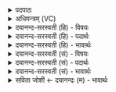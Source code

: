 <details><summary>पदपाठः</summary>

जन॑यत्यै। त्वा॒। सम्। यौ॒मि॒। इ॒दम्। अ॒ग्नेः। इ॒दम्। अ॒ग्नीषोम॑योः। इ॒षे। त्वा॒। घ॒र्मः। अ॒सि॒। वि॒श्वायु॒रिति॑ वि॒श्वऽआ॑युः। उ॒रुप्र॑था॒ इत्यु॒रुऽप्र॑थाः। उ॒रु। प्र॒थ॒स्व॒। उ॒रु। ते॒। य॒ज्ञप॑ति॒रिति॑ य॒ज्ञऽप॑तिः। प्र॒थ॒ता॒म्। अ॒ग्निः। ते॒। त्वच॑म्। मा। हि॒ꣳसी॒त्। दे॒वः। त्वा॒। स॒वि॒ता। श्र॒प॒य॒तु॒। वर्षि॑ष्ठे। अधि॑। नाके॑। २२।
</details>

<details><summary>अधिमन्त्रम् (VC)</summary>

- प्रथतामितिपर्य्यन्तस्य यज्ञो देवता। अन्त्यस्याग्निसवितारौ देवते
- परमेष्ठी प्रजापतिर्ऋषिः
- भुरिक् त्रिष्टुप्, गायत्री
- षड्जः
</details>

<details><summary>दयानन्द-सरस्वती (हि) - विषयः</summary>

उक्त यज्ञ किस प्रयोजन के लिये करना चाहिये, इस विषय का उपदेश अगले मन्त्र में कहा है ॥
</details>

<details><summary>दयानन्द-सरस्वती (हि) - पदार्थः</summary>

पदार्थान्वयभाषाः -  हे मनुष्यो ! जैसे मैं (जनयत्यै) सर्व सुख उत्पन्न करनेवाली राज्यलक्ष्मी के लिये (त्वा) उस यज्ञ को (संयौमि) अग्नि के बीच में पदार्थों को छोड़कर युक्त करता हूँ, वैसे ही तुम लोगों को भी अग्नि के संयोग से सिद्ध करना चाहिये। जो हम लोगों का (इदम्) यह संस्कार किया हुआ हवि (अग्नेः) अग्नि के बीच में छोड़ा जाता है, (इदम्) वह विस्तार को प्राप्त होकर (अग्नीषोमयोः) अग्नि और सोम के बीच पहुँच कर (इषे) अन्न आदि पदार्थों के उत्पन्न करने के लिये होता है और जो (विश्वायुः) पूर्ण आयु और (उरुप्रथाः) बहुत सुख का देनेवाला (घर्मः) यज्ञ (असि) है, उसका जैसे मैं अनेक प्रकार विस्तार करता हूँ, वैसे (त्वा) उसको हे पुरुषो ! तुम भी (उरु प्रथस्व) विस्तृत करो। इस प्रकार विस्तार करनेवाले (ते) तुम्हारे लिये (यज्ञपतिः) यज्ञ का स्वामी (अग्निः) यज्ञ सम्बन्धी अग्नि (सविता) अन्तर्यामी (देवः) जगदीश्वर (उरु प्रथताम्) अनेक प्रकार सुख को बढ़ावे [(ते त्वचं) तुम्हारे शरीर को] (मा हिंसीत्) कभी नष्ट न करे तथा वह परमेश्वर (वर्षिष्ठे) अतिशय करके वृद्धि को प्राप्त हुआ (अधिनाके) जो अत्युत्तम सुख है, उसमें (त्वा) तुम को (श्रपयतु) सुख से युक्त करे ॥ यह इस मन्त्र का प्रथम अर्थ हुआ ॥ अब दूसरा कहते हैं। हे मनुष्यो ! जैसे मैं जो (विश्वायुः) पूर्ण आयु तथा (उरुप्रथाः) बहुत सुख का देनेवाला (घर्मः) यज्ञ (असि) है, (त्वा) उस यज्ञ को (जनयत्यै) राज्यलक्ष्मी तथा (इषे) अन्न आदि पदार्थों के उत्पन्न करने के लिये (संयौमि) संयुक्त करता हूँ तथा उसकी सिद्धि के लिये (इदम्) यह (अग्नेः) अग्नि के बीच में और (इदम्) यह (अग्नीषोमयोः) अग्नि और सोम के बीच में संस्कार किया हुआ हवि [संवपामि] छोड़ता हूँ, वैसे तुम भी उस यज्ञ को (उरु प्रथस्व) विस्तार को प्राप्त करो, जिस कारण यह (अग्निः) भौतिक अग्नि (ते) तुम्हारे (त्वचम्) शरीर को (मा हिंसीत्) रोगों से नष्ट न करे और जैसे (देवः) जगदीश्वर (सविता) अन्तर्यामी (वर्षिष्ठे) अतिशय करके वृद्धि को प्राप्त हुआ, जो (अधिनाके) अत्युत्तम सुख है, उस में (त्वा) उस यज्ञ को अग्नि के बीच में परिपक्व करता है, वैसे तुम भी उस यज्ञ को (श्रपयतु) परिपक्व करो और (ते) तुम्हारे (यज्ञपतिः) यज्ञ का स्वामी भी उस यज्ञ को (उरु प्रथताम्) विस्तारयुक्त करे ॥२२॥
</details>

<details><summary>दयानन्द-सरस्वती (हि) - भावार्थः</summary>

भावार्थभाषाः -  इस मन्त्र में लुप्तोपमालङ्कार जानना चाहिये। मनुष्यों को इस प्रकार का यज्ञ करना चाहिये कि जिससे पूर्ण लक्ष्मी, सकल आयु, अन्न आदि पदार्थ, रोगनाश और सब सुखों का विस्तार हो, उसको कभी नहीं छोड़ना चाहिए, क्योंकि उसके बिना वायु और वृष्टि जल तथा ओषधियों की शुद्धि नहीं हो सकती और शुद्धि के बिना किसी प्राणी को अच्छी प्रकार सुख नहीं हो सकता, इसलिए ईश्वर ने उक्त यज्ञ करने की आज्ञा सब मनुष्यों को दी है ॥२२॥
</details>

<details><summary>दयानन्द-सरस्वती (सं) - विषयः</summary>

स यज्ञः कस्मै प्रयोजनाय संपादनीय इत्युपदिश्यते ॥
</details>

<details><summary>दयानन्द-सरस्वती (सं) - पदार्थः</summary>

पदार्थान्वयभाषाः -  हे मनुष्या ! यथाऽहं जनयत्यै यं यज्ञं संयौमि तथैव स भवद्भिरपि संयूयताम्। अस्माभिर्यदिदं संस्कृतं हविरग्नेर्मध्ये प्रक्षिप्यते, तदिदं विस्तीर्णं भूत्वाऽग्नीषोमयोर्मध्ये स्थित्वेषे भवति। यो विश्वायुरुरुप्रथा घर्मो यज्ञोऽ(स्य) स्ति यथाऽयं मया उरु प्रथ्यते तथैव प्रतिजनं त्वं [त्वा] तमेतमुरु प्रथस्व। एवं कृतवते ते तुभ्यमयं यज्ञपतिरग्निः सविता देवो जगदीश्वरश्चोरु सुखं प्रथताम्। ते तव त्वचं मा हिंसीत् नैव हिनस्ति। स खलु त्वां वर्षिष्ठेऽधिनाके [त्वां तं श्रपयतु] सुखयुक्तं करोतु ॥ इत्येकः ॥ हे मनुष्य ! यथाऽहं मनुष्यो यो विश्वायुरुरुप्रथा घर्मो यज्ञो(स्य)स्ति, त्वा तं जनयत्या इषे संयौमि तत्सिध्यर्थमिदमग्नेर्मध्ये इदमग्नीषोमयोर्मध्ये संस्कृतं हविः संवपामि प्रक्षिपामि तथा त्वमप्येतमुरुप्रथस्व बहु विस्तारय यतोऽयमग्निस्ते तव त्वचं मा हिंसीत् न हिंस्यात्। यथा च देवः सविता वर्षिष्ठेऽधिनाके यं यज्ञं श्रपयेत्। तथा भवानपि त्वा तं संयौतु श्रपयतु। ते तव यज्ञपतिश्च तमुरु प्रथतामिति द्वितीयः ॥२२॥
</details>

<details><summary>दयानन्द-सरस्वती (सं) - भावार्थः</summary>

भावार्थभाषाः -  अत्र लुप्तोपमालङ्कारो वेद्यः। मनुष्यैरेवंभूतो यज्ञः सदैव कार्य्यः, यः पूर्णां श्रियं सकलमायुरन्नादिपदार्थान् रोगनाशं सर्वाणि सुखानि च प्रथयति। स केनापि कदाचिन्नैव त्याज्यः। कुतः? नैवैतेन वायुवृष्टिजलौषधिशुद्धिकारकेण विना कस्यापि प्राणिनः सम्यक् सुखानि सिध्यन्तीत्यतः। एवं स जगदीश्वरः सर्वान् प्रत्याज्ञापयति ॥२२॥
</details>

<details><summary>सविता जोशी ← दयानन्दः (म) - भावार्थः</summary>

भावार्थभाषाः -  या मंत्रात लुप्तोपमालंकार आहे. माणसांनी अशा प्रकारचा यज्ञ केला पाहिजे की, ज्यामुळे लक्ष्मीची प्राप्त होऊन दीर्घायुष्य मिळावे व अन्न इत्यादी पदार्थ रोगनाशक बनावेत आणि सर्वत्र सुख पसरावे. त्यामुळे यज्ञाचा त्याग कधीही करता कामा नये. यज्ञामुळेच वायू व वृष्टिजल शुद्ध होतात. औषधी इत्यादी शुद्ध होतात. औषधी शुद्ध झाल्याखेरीज कोणत्याही प्राण्याला सुख मिळू शकत नाही. यासाठी परमेश्वराने सर्वांना यज्ञ करण्याची आज्ञा केलेली आहे.
</details>